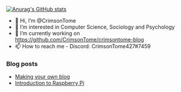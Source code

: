 [![Anurag's GitHub stats](https://github-readme-stats.vercel.app/api?username=CrimsonTome&theme=radical)](https://github.com/anuraghazra/github-readme-stats)  

- 👋 Hi, I’m @CrimsonTome
- 👀 I’m interested in Computer Science, Sociology and Psychology
- 🌱 I’m currently working on <https://github.com/CrimsonTome/crimsontome-blog>
- 📫 How to reach me - Discord: CrimsonTome427#7459

### Blog posts

<!-- BLOG-POST-LIST:START -->
- [Making your own blog](https://crimsontome.netlify.app/posts/making-your-own-blog/)
- [Introduction to Raspberry Pi](https://crimsontome.netlify.app/posts/raspi-intro/)
<!-- BLOG-POST-LIST:END -->
